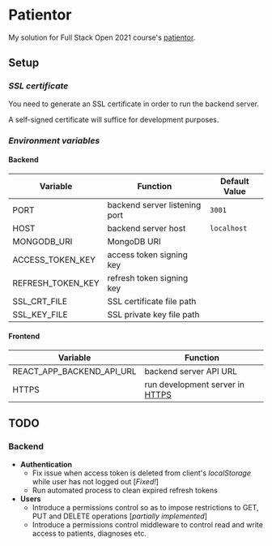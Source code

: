 # Patientor

My solution for Full Stack Open 2021 course's [patientor](https://fullstackopen.com/en/part9/react_with_types/).


## Setup
### *SSL certificate*
You need to generate an SSL certificate in order to run the backend server.

A self-signed certificate will suffice for development purposes.

### *Environment variables*
#### **Backend**
|Variable |Function |Default Value|
|---------|---------|--------|
|PORT|backend server listening port|`3001`|
|HOST|backend server host|`localhost`|
|MONGODB_URI|MongoDB URI|
|ACCESS_TOKEN_KEY|access token signing key|
|REFRESH_TOKEN_KEY|refresh token signing key|
|SSL_CRT_FILE|SSL certificate file path|
|SSL_KEY_FILE|SSL private key file path|

#### **Frontend**

|Variable |Function|
|--------------|-----------|
|REACT_APP_BACKEND_API_URL|backend server API URL|
|HTTPS|run development server in [HTTPS](https://create-react-app.dev/docs/using-https-in-development/#custom-ssl-certificate)|


## TODO

### Backend
- **Authentication**
  - Fix issue when access token is deleted from client's _localStorage_ while user has not logged out [*Fixed!*]
  - Run automated process to clean expired refresh tokens
- **Users**
  - Introduce a permissions control so as to impose restrictions to GET, PUT and DELETE operations [*partially implemented*]
  - Introduce a permissions control middleware to control read and write access to patients, diagnoses etc.
